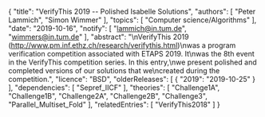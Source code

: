 {
    "title": "VerifyThis 2019 -- Polished Isabelle Solutions",
    "authors": [
        "Peter Lammich",
        "Simon Wimmer"
    ],
    "topics": [
        "Computer science/Algorithms"
    ],
    "date": "2019-10-16",
    "notify": [
        "lammich@in.tum.de",
        "wimmers@in.tum.de"
    ],
    "abstract": "\nVerifyThis 2019 (http://www.pm.inf.ethz.ch/research/verifythis.html)\nwas a program verification competition associated with ETAPS 2019. It\nwas the 8th event in the VerifyThis competition series. In this entry,\nwe present polished and completed versions of our solutions that we\ncreated during the competition.",
    "licence": "BSD",
    "olderReleases": [
        {
            "2019": "2019-10-25"
        }
    ],
    "dependencies": [
        "Sepref_IICF"
    ],
    "theories": [
        "Challenge1A",
        "Challenge1B",
        "Challenge2A",
        "Challenge2B",
        "Challenge3",
        "Parallel_Multiset_Fold"
    ],
    "relatedEntries": [
        "VerifyThis2018"
    ]
}